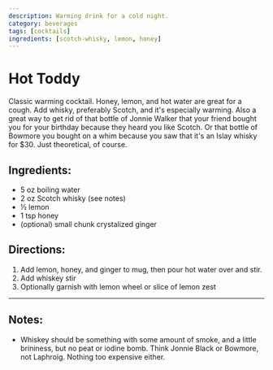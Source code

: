 ```yaml
---
description: Warming drink for a cold night. 
category: beverages
tags: [cocktails]
ingredients: [scotch-whisky, lemon, honey]
---
```


# Hot Toddy 

Classic warming cocktail. Honey, lemon, and hot water are great for a cough. Add whisky, preferably Scotch, and it's especially warming. Also a great way to get rid of that bottle of Jonnie Walker that your friend bought you for your birthday because they heard you like Scotch. Or that bottle of Bowmore you bought on a whim because you saw that it's an Islay whisky for $30. Just theoretical, of course.

## Ingredients:

- 5 oz boiling water 
- 2 oz Scotch whisky (see notes)
- ½ lemon
- 1 tsp honey
- (optional) small chunk crystalized ginger

## Directions:

1. Add lemon, honey, and ginger to mug, then pour hot water over and stir.
2. Add whiskey stir
3. Optionally garnish with lemon wheel or slice of lemon zest

---

## Notes:

- Whiskey should be something with some amount of smoke, and a little brininess, but no peat or iodine bomb. Think Jonnie Black or Bowmore, not Laphroig. Nothing too expensive either. 
